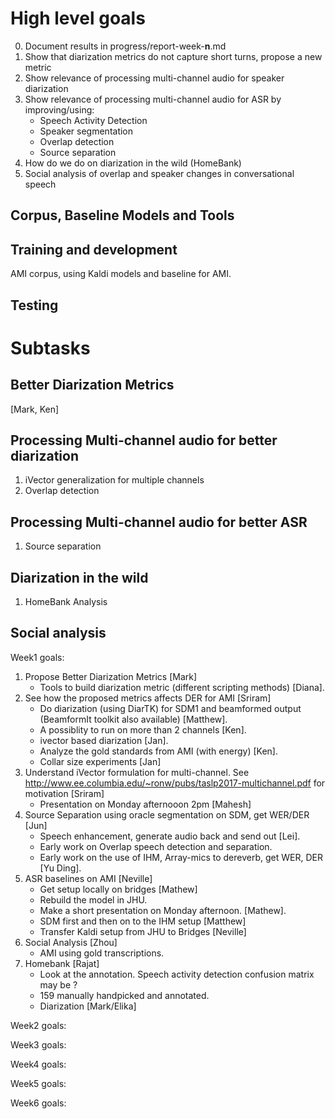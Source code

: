 # High level goals

0. Document results in progress/report-week-__n__.md
1. Show that diarization metrics do not capture short turns, propose a new metric
2. Show relevance of processing multi-channel audio for speaker diarization
3. Show relevance of processing multi-channel audio for ASR by improving/using:
   * Speech Activity Detection
   * Speaker segmentation
   * Overlap detection
   * Source separation
4. How do we do on diarization in the wild (HomeBank)
5. Social analysis of overlap and speaker changes in conversational speech

## Corpus, Baseline Models and Tools
## Training and development
AMI corpus, using Kaldi models and baseline for AMI.

## Testing

# Subtasks
## Better Diarization Metrics
[Mark, Ken]



## Processing Multi-channel audio for better diarization
1. iVector generalization for multiple channels
2. Overlap detection

## Processing Multi-channel audio for better ASR
1. Source separation

## Diarization in the wild
1. HomeBank Analysis


## Social analysis

Week1 goals:
1. Propose Better Diarization Metrics [Mark] 
    * Tools to build diarization metric (different scripting methods) [Diana].
2. See how the proposed metrics affects DER for AMI [Sriram]
    * Do diarization (using DiarTK) for SDM1 and beamformed output (BeamformIt toolkit also available) [Matthew].  
    * A possiblity to run on more than 2 channels [Ken].
    * ivector based diarization [Jan].
    * Analyze the gold standards from AMI (with energy) [Ken].
    * Collar size experiments [Jan]
3. Understand iVector formulation for multi-channel. See http://www.ee.columbia.edu/~ronw/pubs/taslp2017-multichannel.pdf for motivation [Sriram]
    * Presentation on Monday afternooon 2pm [Mahesh]
4. Source Separation using oracle segmentation on SDM, get WER/DER [Jun]
    * Speech enhancement, generate audio back and send out [Lei]. 
    * Early work on Overlap speech detection and separation.
    * Early work on the use of IHM, Array-mics to dereverb, get WER, DER [Yu Ding].
5. ASR baselines on AMI [Neville]
    * Get setup locally on bridges [Mathew]
    * Rebuild the model in JHU.
    * Make a short presentation on Monday afternoon. [Mathew].
    * SDM first and then on to the IHM setup [Matthew]
    * Transfer Kaldi setup from JHU to Bridges [Neville]
6. Social Analysis  [Zhou]
    * AMI using gold transcriptions.
7. Homebank [Rajat] 
    * Look at the annotation. Speech activity detection confusion matrix may be ?
    * 159 manually handpicked and annotated. 
    * Diarization [Mark/Elika] 

Week2 goals:

Week3 goals:

Week4 goals:

Week5 goals:

Week6 goals:

